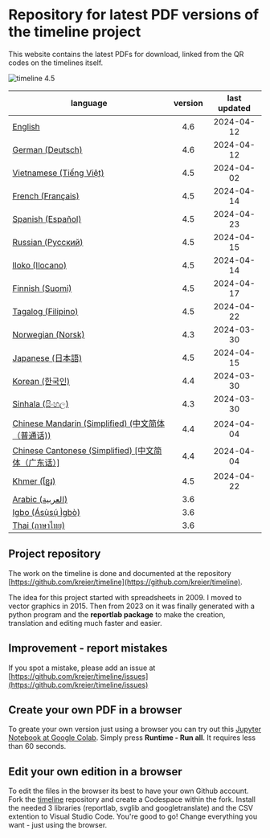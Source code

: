 # Repository for latest PDF versions of the timeline project

This website contains the latest PDFs for download, linked from the QR codes on the timelines itself.

![timeline 4.5](https://raw.githubusercontent.com/kreier/timeline/main/docs/timeline20240413_4.5.png)

| language                                                                | version | last updated |
|-------------------------------------------------------------------------|:-------:|:------------:|
| [English](https://timeline24.github.io/timeline_en.pdf)                 |   4.6   |  2024-04-12  |
| [German (Deutsch)](https://timeline24.github.io/timeline_de.pdf)        |   4.6   |  2024-04-12  |
| [Vietnamese (Tiếng Việt)](https://timeline24.github.io/timeline_vi.pdf) |   4.5   |  2024-04-02  |
| [French (Français)](https://timeline24.github.io/timeline_fr.pdf)       |   4.5   |  2024-04-14  |
| [Spanish (Español)](https://timeline24.github.io/timeline_es.pdf)       |   4.5   |  2024-04-23  |
| [Russian (Русский)](https://timeline24.github.io/timeline_ru.pdf)       |   4.5   |  2024-04-15  |
| [Iloko (Ilocano)](https://timeline24.github.io/timeline_ilo.pdf)        |   4.5   |  2024-04-14  |
| [Finnish (Suomi)](https://timeline24.github.io/timeline_fi.pdf)         |   4.5   |  2024-04-17  |
| [Tagalog (Filipino)](https://timeline24.github.io/timeline_tl.pdf)      |   4.5   |  2024-04-22  |
| [Norwegian (Norsk)](https://timeline24.github.io/timeline_no.pdf)       |   4.3   |  2024-03-30  |
| [Japanese (日本語)](https://timeline24.github.io/timeline_ja.pdf)        |   4.5   |  2024-04-15  |
| [Korean (한국인)](https://timeline24.github.io/timeline_ko.pdf)          |   4.4   |  2024-03-30  |
| [Sinhala (සිංහල)](https://timeline24.github.io/timeline_si.pdf)         |   4.3   |  2024-03-30   |
| [Chinese Mandarin (Simplified) (中文简体（普通话))](https://timeline24.github.io/timeline_zh.pdf) | 4.4 | 2024-04-04 |
| [Chinese Cantonese (Simplified)  [中文简体（广东话）]](https://timeline24.github.io/timeline_yue.pdf) | 4.4 | 2024-04-04 |
| [Khmer (ខ្មែរ)](https://timeline24.github.io/timeline_km.pdf)             |   4.5   |  2024-04-22  |
| [Arabic (العربية)](https://timeline24.github.io/timeline_ar.pdf)           |   3.6   |              |
| [Igbo (Ásụ̀sụ́ Ìgbò)](https://timeline24.github.io/timeline_ig.pdf)       |   3.6   |              |
| [Thai (ภาษาไทย)](https://timeline24.github.io/timeline_th.pdf)          |   3.6   |              |

## Project repository

The work on the timeline is done and documented at the repository [https://github.com/kreier/timeline](https://github.com/kreier/timeline).

The idea for this project started with spreadsheets in 2009. I moved to vector graphics in 2015. Then from 2023 on it was finally generated with a python program and the __reportlab package__ to make the creation, translation and editing much faster and easier.

## Improvement - report mistakes

If you spot a mistake, please add an issue at [https://github.com/kreier/timeline/issues](https://github.com/kreier/timeline/issues)

## Create your own PDF in a browser

To greate your own version just using a browser you can try out this [Jupyter Notebook at Google Colab](https://colab.research.google.com/drive/1G0z6jKIs_B_Md_y6Wen108Keo5WazalZ?usp=sharing). Simply press __Runtime - Run all__. It requires less than 60 seconds.

## Edit your own edition in a browser

To edit the files in the browser its best to have your own Github account. Fork the [timeline](https://github.com/kreier/timeline) repository and create a Codespace within the fork. Install the needed 3 libraries (reportlab, svglib and googletranslate) and the CSV extention to Visual Studio Code. You're good to go! Change everything you want - just using the browser.

